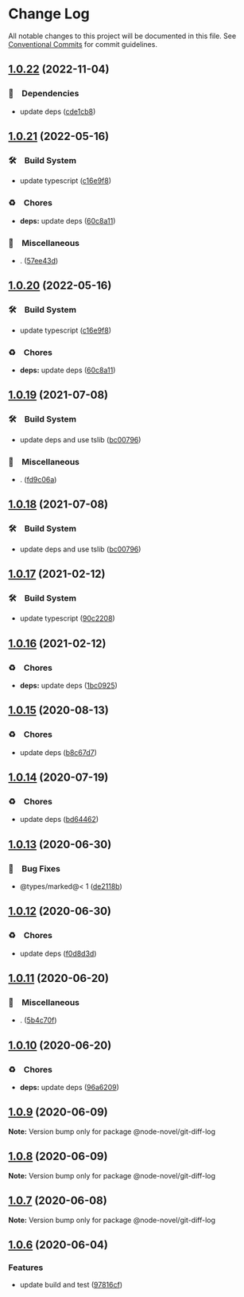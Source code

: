 # Change Log

All notable changes to this project will be documented in this file.
See [Conventional Commits](https://conventionalcommits.org) for commit guidelines.

## [1.0.22](https://github.com/bluelovers/ws-node-novel/compare/@node-novel/git-diff-log@1.0.21...@node-novel/git-diff-log@1.0.22) (2022-11-04)



### 📌　Dependencies

* update deps ([cde1cb8](https://github.com/bluelovers/ws-node-novel/commit/cde1cb8cc36615d5a71b88cca9121d6219746811))



## [1.0.21](https://github.com/bluelovers/ws-node-novel/compare/@node-novel/git-diff-log@1.0.19...@node-novel/git-diff-log@1.0.21) (2022-05-16)


### 🛠　Build System

* update typescript ([c16e9f8](https://github.com/bluelovers/ws-node-novel/commit/c16e9f83eb0ba558175485120a2e9334f80bcbd3))


### ♻️　Chores

* **deps:** update deps ([60c8a11](https://github.com/bluelovers/ws-node-novel/commit/60c8a119f095ed04a4c28dcd1774e4e8f0970970))


### 🔖　Miscellaneous

* . ([57ee43d](https://github.com/bluelovers/ws-node-novel/commit/57ee43d121d63feb6ec6588641bebc7343a18342))





## [1.0.20](https://github.com/bluelovers/ws-node-novel/compare/@node-novel/git-diff-log@1.0.19...@node-novel/git-diff-log@1.0.20) (2022-05-16)


### 🛠　Build System

* update typescript ([c16e9f8](https://github.com/bluelovers/ws-node-novel/commit/c16e9f83eb0ba558175485120a2e9334f80bcbd3))


### ♻️　Chores

* **deps:** update deps ([60c8a11](https://github.com/bluelovers/ws-node-novel/commit/60c8a119f095ed04a4c28dcd1774e4e8f0970970))





## [1.0.19](https://github.com/bluelovers/ws-node-novel/compare/@node-novel/git-diff-log@1.0.17...@node-novel/git-diff-log@1.0.19) (2021-07-08)


### 🛠　Build System

* update deps and use tslib ([bc00796](https://github.com/bluelovers/ws-node-novel/commit/bc007968e0dde703a1b4e79d147bd7122fe3468b))


### 🔖　Miscellaneous

* . ([fd9c06a](https://github.com/bluelovers/ws-node-novel/commit/fd9c06a1e1bc526117eee710e13814cc174c4bf4))





## [1.0.18](https://github.com/bluelovers/ws-node-novel/compare/@node-novel/git-diff-log@1.0.17...@node-novel/git-diff-log@1.0.18) (2021-07-08)


### 🛠　Build System

* update deps and use tslib ([bc00796](https://github.com/bluelovers/ws-node-novel/commit/bc007968e0dde703a1b4e79d147bd7122fe3468b))





## [1.0.17](https://github.com/bluelovers/ws-node-novel/compare/@node-novel/git-diff-log@1.0.16...@node-novel/git-diff-log@1.0.17) (2021-02-12)


### 🛠　Build System

* update typescript ([90c2208](https://github.com/bluelovers/ws-node-novel/commit/90c22085d647eea8c5e8c4a24ca3dd63cbf784af))





## [1.0.16](https://github.com/bluelovers/ws-node-novel/compare/@node-novel/git-diff-log@1.0.15...@node-novel/git-diff-log@1.0.16) (2021-02-12)


### ♻️　Chores

* **deps:** update deps ([1bc0925](https://github.com/bluelovers/ws-node-novel/commit/1bc09257c16754054103f3aec637dcf18f81f25a))





## [1.0.15](https://github.com/bluelovers/ws-node-novel/compare/@node-novel/git-diff-log@1.0.14...@node-novel/git-diff-log@1.0.15) (2020-08-13)


### ♻️　Chores

* update deps ([b8c67d7](https://github.com/bluelovers/ws-node-novel/commit/b8c67d7e0447d0afdedef9d1023f254c929efbeb))





## [1.0.14](https://github.com/bluelovers/ws-node-novel/compare/@node-novel/git-diff-log@1.0.13...@node-novel/git-diff-log@1.0.14) (2020-07-19)


### ♻️　Chores

* update deps ([bd64462](https://github.com/bluelovers/ws-node-novel/commit/bd644622f4f1f4941293c180272df22ec30d402a))





## [1.0.13](https://github.com/bluelovers/ws-node-novel/compare/@node-novel/git-diff-log@1.0.12...@node-novel/git-diff-log@1.0.13) (2020-06-30)


### 🐛　Bug Fixes

* @types/marked@< 1 ([de2118b](https://github.com/bluelovers/ws-node-novel/commit/de2118bde74358c4338e7d9ca7258df7d3ce24bb))





## [1.0.12](https://github.com/bluelovers/ws-node-novel/compare/@node-novel/git-diff-log@1.0.11...@node-novel/git-diff-log@1.0.12) (2020-06-30)


### ♻️　Chores

* update deps ([f0d8d3d](https://github.com/bluelovers/ws-node-novel/commit/f0d8d3d96cef067e3f1c2bc8c5e4110110d5c25b))





## [1.0.11](https://github.com/bluelovers/ws-node-novel/compare/@node-novel/git-diff-log@1.0.10...@node-novel/git-diff-log@1.0.11) (2020-06-20)


### 🔖　Miscellaneous

* . ([5b4c70f](https://github.com/bluelovers/ws-node-novel/commit/5b4c70fc018e2f2622187143859a9783c5370849))





## [1.0.10](https://github.com/bluelovers/ws-node-novel/compare/@node-novel/git-diff-log@1.0.9...@node-novel/git-diff-log@1.0.10) (2020-06-20)


### ♻️　Chores

* **deps:** update deps ([96a6209](https://github.com/bluelovers/ws-node-novel/commit/96a62099f0774dae433a16b9e20f2c4ddd518749))





## [1.0.9](https://github.com/bluelovers/ws-node-novel/compare/@node-novel/git-diff-log@1.0.8...@node-novel/git-diff-log@1.0.9) (2020-06-09)

**Note:** Version bump only for package @node-novel/git-diff-log





## [1.0.8](https://github.com/bluelovers/ws-node-novel/compare/@node-novel/git-diff-log@1.0.7...@node-novel/git-diff-log@1.0.8) (2020-06-09)

**Note:** Version bump only for package @node-novel/git-diff-log





## [1.0.7](https://github.com/bluelovers/ws-node-novel/compare/@node-novel/git-diff-log@1.0.6...@node-novel/git-diff-log@1.0.7) (2020-06-08)

**Note:** Version bump only for package @node-novel/git-diff-log





## [1.0.6](https://github.com/bluelovers/ws-node-novel/compare/@node-novel/git-diff-log@1.0.5...@node-novel/git-diff-log@1.0.6) (2020-06-04)


### Features

* update build and test ([97816cf](https://github.com/bluelovers/ws-node-novel/commit/97816cfc4ef513d3cdeb5fc525a010543123fa76))
